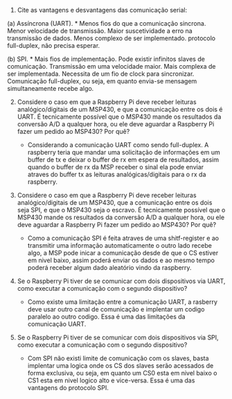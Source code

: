 1. Cite as vantagens e desvantagens das comunicação serial:

(a) Assíncrona (UART).
	* Menos fios do que a comunicação sincrona. Menor velocidade de transmissão. Maior suscetividade a erro na transmissão de dados. Menos complexo de ser implementado. protocolo full-duplex, não precisa esperar.

(b) SPI.
	*	 Mais fios de implementação. Pode existir infinitos slaves de comunicação. Transmissão em uma velocidade maior. Mais complexa de ser implementada. Necessita de um fio de clock para sincronizar. Comunicação full-duplex, ou seja, em quanto envia-se mensagem simultaneamente recebe algo.

2. Considere o caso em que a Raspberry Pi deve receber leituras analógico/digitais de um MSP430, e que a comunicação entre os dois é UART. É tecnicamente possível que o MSP430 mande os resultados da conversão A/D a qualquer hora, ou ele deve aguardar a Raspberry Pi fazer um pedido ao MSP430? Por quê?
	* Considerando a comunicação UART como sendo full-duplex. A raspberry teria que mandar uma solicitação de informações em um buffer de tx e deixar o buffer de rx em espera de resultados, assim quando o buffer de rx da MSP receber o sinal ela pode enviar atraves do buffer tx as leituras analógicas/digitais para o rx da raspberry.  

3. Considere o caso em que a Raspberry Pi deve receber leituras analógico/digitais de um MSP430, que a comunicação entre os dois seja SPI, e que o MSP430 seja o escravo. É tecnicamente possível que o MSP430 mande os resultados da conversão A/D a qualquer hora, ou ele deve aguardar a Raspberry Pi fazer um pedido ao MSP430? Por quê?
	* Como a comunicação SPI é feita atraves de uma shitf-register e ao transmitir uma informação automaticamente o outro lado recebe algo, a MSP pode inicar a comunicação desde de que o CS estiver em nivel baixo, assim poderá enviar os dados e ao mesmo tempo poderá receber algum dado aleatório vindo da raspberry.

4. Se o Raspberry Pi tiver de se comunicar com dois dispositivos via UART, como executar a comunicação com o segundo dispositivo?
	* Como existe uma limitação entre a comunicação UART, a rasberry deve usar outro canal de comunicação e implentar um codigo paralelo ao outro codigo. Essa é uma das limitações da comunicação UART.

5. Se o Raspberry Pi tiver de se comunicar com dois dispositivos via SPI, como executar a comunicação com o segundo dispositivo?
	* Com SPI não existi limite de comunicação com os slaves, basta implentar uma logica onde os CS dos slaves serão acessados de forma exclusiva, ou seja, em quanto um CS0 esta em nivel baixo o CS1 esta em nivel logico alto e vice-versa. Essa é uma das vantagens do protocolo SPI.
